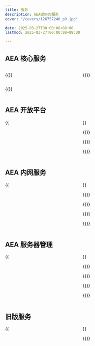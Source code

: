 ```yaml
---
title: 服务
description: AEA提供的服务
cover: "/covers/126757240_p9.jpg"

date: 2025-03-27T00:00:00+08:00
lastmod: 2025-03-27T00:00:00+08:00

---
```


<style>
.services-grid {
  display: grid;
  grid-template-columns: repeat(2, 1fr);
  /* gap: 24px; */
  /* margin-bottom: 32px; */
}
.post-link-card {
  width:80%;
}

@media (max-width: 768px) {
  .services-grid {
    grid-template-columns: 1fr;
  }
}
</style>


## AEA 核心服务

<div class = "services-grid">

{{<externalLinkCard title="AEA 设备租借" link="暂未开放" cover="/images/Services/rent.png">}}

{{<externalLinkCard title="AEA 3D打印申请" link="暂未开放" cover="/images/Services/3dbambu.png">}}

{{<externalLinkCard title="AEA 公用文件资源库" link="http://aea1989.tech/" cover="/images/Services/AEAarchive.png">}}

</div>

## AEA 开放平台

<div class = "services-grid">
{{<externalLinkCard title="AEA Bilibili官方" link="//space.bilibili.com/512380538" cover="/images/AEA_Logo.png">}}

{{<externalLinkCard title="AEA Github组织" link="//github.com/AEA-UESTC" cover="/images/Services/github.gif">}}

{{<externalLinkCard title="AEA 嘉立创开源广场" link="//oshwhub.com/kongyouxether/works" cover="/images/Services/jlc.jpeg">}}

{{<externalLinkCard title="AEA 官方飞书平台" link="//zcngu4sh2gpe.feishu.cn" cover="/images/Services/lark.png">}}
</div>

## AEA 内网服务

<div class = "services-grid">
{{<externalLinkCard title="AEA 公用文件资源库" link="http://aea1989.tech/" cover="/images/Services/AEAarchive.png">}}

{{<externalLinkCard title="AEA 远程打印服务" link="https://192.168.1.3:631" cover="/images/Services/cups.webp">}}

{{<externalLinkCard title="AEA HomeAssistant" link="http://192.168.1.3:8123/" cover="/images/Services/hass.png">}}

{{<postLinkCard title="AEA Samba" path="/path/samba" cover="/images/Services/AEASamba.png" escape="false">}}

{{<externalLinkCard title="AEA NextCloud" link="http://aea1989.tech:1989/" cover="/images/Services/Nextcloud_Logo.svg.png">}}

<!-- {{<externalLinkCard title="AEA Samba" link="?" cover="?">}} -->
</div>

## AEA 服务器管理

<div class = "services-grid">
{{<externalLinkCard title="AEA 服务器DashBoard" link="http://aea1989.tech/aea-dashboard/" cover="/images/Services/server.png">}}

{{<externalLinkCard title="AEA OpenWRT" link="http://192.168.1.2:19890/" cover="/images/Services/openwrt.png">}}

{{<externalLinkCard title="AEA TrueNAS" link="http://aeanas.local:1989/" cover="/images/Services/truenas.webp">}}

{{<externalLinkCard title="AEA Debian" link="?" cover="/images/Services/Debian-OpenLogo.svg.png">}}

{{<externalLinkCard title="AEA ESXI" link="https://192.168.1.126/" cover="/images/Services/esxi.webp">}}
</div>

## 旧版服务

<div class = "services-grid">
{{<externalLinkCard title="AEA 公告板（已停用）" link="http://aea1989.tech/blackboard/" cover="/images/Services/AEAboard.png">}}

{{<externalLinkCard title="AEA Public Server V2" link="http://aea1989.tech/main/" cover="/images/Services/AEAV2.png">}}
</div>

